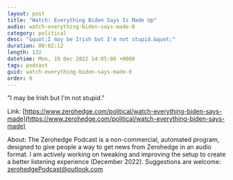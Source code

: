 ```yaml
---
layout: post
title: "Watch: Everything Biden Says Is Made Up"
audio: watch-everything-biden-says-made-0
category: political
desc: "&quot;I may be Irish but I'm not stupid.&quot;"
duration: 00:02:12
length: 132
datetime: Mon, 19 Dec 2022 14:05:00 +0000
tags: podcast
guid: watch-everything-biden-says-made-0
order: 0
---
```

&quot;I may be Irish but I'm not stupid.&quot;

Link: [https://www.zerohedge.com/political/watch-everything-biden-says-made](https://www.zerohedge.com/political/watch-everything-biden-says-made)

About: The Zerohedge Podcast is a non-commercial, automated program, designed to give people a way to get news from Zerohedge in an audio format.  I am actively working on tweaking and improving the setup to create a better listening experience (December 2022).  Suggestions are welcome: [zerohedgePodcast@outlook.com](mailto:zerohedgePodcast@outlook.com)